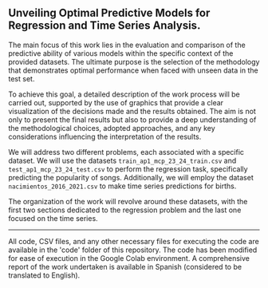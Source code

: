 Unveiling Optimal Predictive Models for Regression and Time Series Analysis.
 ---------------------------------------
The main focus of this work lies in the evaluation and comparison of the predictive ability of various models within the specific context of the provided datasets. The ultimate purpose is the selection of the methodology that demonstrates optimal performance when faced with unseen data in the test set. 

To achieve this goal, a detailed description of the work process will be carried out, supported by the use of graphics that provide a clear visualization of the decisions made and the results obtained. The aim is not only to present the final results but also to provide a deep understanding of the methodological choices, adopted approaches, and any key considerations influencing the interpretation of the results. 

We will address two different problems, each associated with a specific dataset. We will use the datasets `train_ap1_mcp_23_24_train.csv` and `test_ap1_mcp_23_24_test.csv` to perform the regression task, specifically predicting the popularity of songs. Additionally, we will employ the dataset `nacimientos_2016_2021.csv` to make time series predictions for births. 

The organization of the work will revolve around these datasets, with the first two sections dedicated to the regression problem and the last one focused on the time series.

 ---------------------------------------
All code, CSV files, and any other necessary files for executing the code are available in the 'code' folder of this repository. The code has been modified for ease of execution in the Google Colab environment. A comprehensive report of the work undertaken is available in Spanish (considered to be translated to English).
